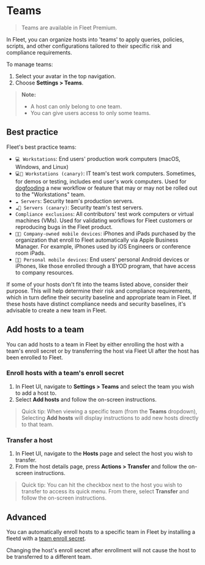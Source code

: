 # Teams

> Teams are available in Fleet Premium.

In Fleet, you can organize hosts into 'teams' to apply queries, policies, scripts, and other configurations tailored to their specific risk and compliance requirements.

To manage teams:

1. Select your avatar in the top navigation.
2. Choose **Settings > Teams**.

> **Note:** 
> - A host can only belong to one team. 
> - You can give users access to only some teams.

## Best practice

Fleet's best practice teams: 
- `💻 Workstations`: End users' production work computers (macOS, Windows, and Linux)
- `💻🐣 Workstations (canary)`: IT team's test work computers. Sometimes, for demos or testing, includes end user's work computers. Used for [dogfooding](https://en.wikipedia.org/wiki/Eating_your_own_dog_food) a new workflow or feature that may or may not be rolled out to the "Workstations" team.
- `☁️ Servers`: Security team's production servers.
- `☁️🐣 Servers (canary)`: Security team's test servers.
- `Compliance exclusions`: All contributors' test work computers or virtual machines (VMs). Used for validating workflows for Fleet customers or reproducing bugs in the Fleet product.
- `📱🏢 Company-owned mobile devices`: iPhones and iPads purchased by the organization that enroll to Fleet automatically via Apple Business Manager. For example, iPhones used by iOS Engineers or conference room iPads.
- `📱🔐 Personal mobile devices`: End users' personal Android devices or iPhones, like those enrolled through a BYOD program, that have access to company resources.

If some of your hosts don't fit into the teams listed above, consider their purpose. This will help determine their risk and compliance requirements, which in turn define their security baseline and appropriate team in Fleet. If these hosts have distinct compliance needs and security baselines, it's advisable to create a new team in Fleet.

## Add hosts to a team

You can add hosts to a team in Fleet by either enrolling the host with a team's enroll secret or by transferring the host via Fleet UI after the host has been enrolled to Fleet.

### Enroll hosts with a team's enroll secret

1. In Fleet UI, navigate to **Settings > Teams** and select the team you wish to add a host to.
2. Select **Add hosts** and follow the on-screen instructions.

> Quick tip: When viewing a specific team (from the **Teams** dropdown), Selecting **Add hosts** will display instructions to add new hosts directly to that team.

### Transfer a host

1. In Fleet UI, navigate to the **Hosts** page and select the host you wish to transfer.
2. From the host details page, press **Actions > Transfer** and follow the on-screen instructions.

> Quick tip: You can hit the checkbox next to the host you wish to transfer to access its quick menu. From there, select **Transfer** and follow the on-screen instructions.

## Advanced

You can automatically enroll hosts to a specific team in Fleet by installing a fleetd with a [team enroll secret](https://fleetdm.com/guides/enroll-hosts#enroll-host-to-a-specific-team).

Changing the host's enroll secret after enrollment will not cause the host to be transferred to a different team.

<meta name="category" value="guides">
<meta name="authorGitHubUsername" value="noahtalerman">
<meta name="authorFullName" value="Noah Talerman">
<meta name="publishedOn" value="2024-07-11">
<meta name="articleTitle" value="Teams">
<meta name="description" value="Learn how to group hosts in Fleet to apply specific queries, policies, and agent options using teams.">
